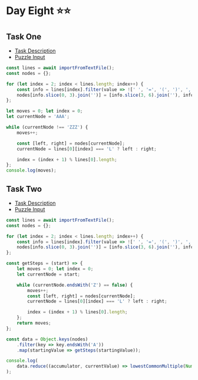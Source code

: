 # Day Eight ⭐⭐

## Task One

- [Task Description](https://adventofcode.com/2023/day/8)
- [Puzzle Input](https://adventofcode.com/2023/day/8/input)

```javascript
const lines = await importFromTextFile();
const nodes = {};

for (let index = 2; index < lines.length; index++) {
	const info = lines[index].filter(value => ![' ', '=', '(', ')', ','].includes(value));
	nodes[info.slice(0, 3).join('')] = [info.slice(3, 6).join(''), info.slice(6).join('')];
};

let moves = 0; let index = 0;
let currentNode = 'AAA';

while (currentNode !== 'ZZZ') {
	moves++;

	const [left, right] = nodes[currentNode];
	currentNode = lines[0][index] === 'L' ? left : right;

	index = (index + 1) % lines[0].length;
};
console.log(moves);
```

## Task Two

- [Task Description](https://adventofcode.com/2023/day/8#part2)
- [Puzzle Input](https://adventofcode.com/2023/day/8/input)

```javascript
const lines = await importFromTextFile();
const nodes = {};

for (let index = 2; index < lines.length; index++) {
	const info = lines[index].filter(value => ![' ', '=', '(', ')', ','].includes(value));
	nodes[info.slice(0, 3).join('')] = [info.slice(3, 6).join(''), info.slice(6).join('')];
};

const getSteps = (start) => {
	let moves = 0; let index = 0;
	let currentNode = start;

	while (currentNode.endsWith('Z') == false) {
		moves++;
		const [left, right] = nodes[currentNode];
		currentNode = lines[0][index] === 'L' ? left : right;

		index = (index + 1) % lines[0].length;
	};
	return moves;
};

const data = Object.keys(nodes)
	.filter(key => key.endsWith('A'))
	.map(startingValue => getSteps(startingValue));

console.log(
	data.reduce((accumulator, currentValue) => lowestCommonMultiple(Number(accumulator), Number(currentValue)), 1)
);
```
